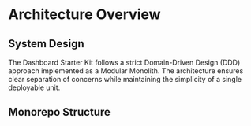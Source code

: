 # Architecture Overview

## System Design

The Dashboard Starter Kit follows a strict Domain-Driven Design (DDD) approach implemented as a Modular Monolith. The architecture ensures clear separation of concerns while maintaining the simplicity of a single deployable unit.

## Monorepo Structure

